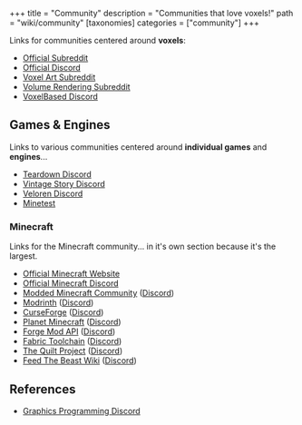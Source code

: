 +++
title = "Community"
description = "Communities that love voxels!"
path = "wiki/community"
[taxonomies]
categories = ["community"]
+++

Links for communities centered around **voxels**:

- [Official Subreddit](https://www.reddit.com/r/VoxelGameDev)
- [Official Discord](https://voxelgamedev.com/)
- [Voxel Art Subreddit](https://www.reddit.com/r/VoxelArt)
- [Volume Rendering Subreddit](https://www.reddit.com/r/VolumeRendering)
- [VoxelBased Discord](https://discord.com/invite/aegudcbYhr)

## Games & Engines

Links to various communities centered around **individual games** and **engines**...

- [Teardown Discord](https://discord.gg/teardown)
- [Vintage Story Discord](https://discord.gg/CkJjdrB)
- [Veloren Discord](https://discord.gg/ecUxc9N)
- [Minetest](https://www.minetest.net/get-involved/)

### Minecraft

Links for the Minecraft community... in it's own section because it's the largest.

- [Official Minecraft Website](https://www.minecraft.net/)
- [Official Minecraft Discord](https://discord.gg/minecraft)
- [Modded Minecraft Community](https://www.reddit.com/r/feedthebeast/) ([Discord](https://discord.com/invite/moddedmc))
- [Modrinth](https://modrinth.com/) ([Discord](https://discord.gg/EUHuJHt))
- [CurseForge](https://www.curseforge.com/minecraft/) ([Discord](https://discord.com/invite/curseforge))
- [Planet Minecraft](https://www.planetminecraft.com/) ([Discord](https://discord.gg/QQSWwyg))
- [Forge Mod API](https://minecraftforge.net/) ([Discord](https://discord.gg/forge))
- [Fabric Toolchain](https://fabricmc.net/) ([Discord](https://discord.gg/v6v4pMv))
- [The Quilt Project](https://quiltmc.org/) ([Discord](https://discord.quiltmc.org/))
- [Feed The Beast Wiki](https://ftb.fandom.com/wiki/FTB_Wiki) ([Discord](https://go.ftb.team/discord))

## References

- [Graphics Programming Discord](https://discord.gg/6mgNGk7)
